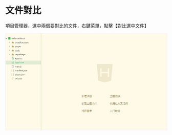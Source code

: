 # 文件對比

項目管理器，選中兩個要對比的文件，右鍵菜單，點擊【對比選中文件】

<img src="/static/snapshots/tutorial/file/file_diff.gif" style="zoom: 90%; border:1px solid #eee;"/>